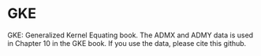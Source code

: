 # GKE
GKE: Generalized Kernel Equating book.
The ADMX and ADMY data is used in Chapter 10 in the GKE book.
If you use the data, please cite this github.
